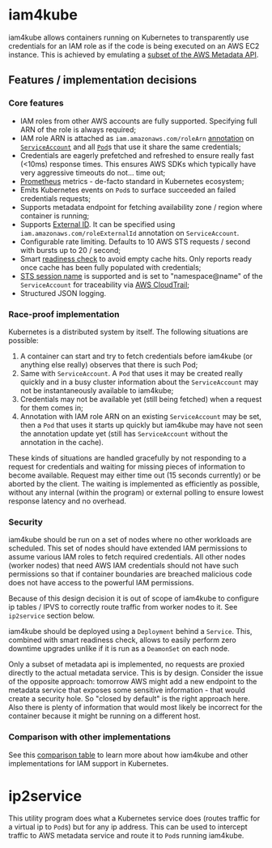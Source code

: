 # iam4kube

iam4kube allows containers running on Kubernetes to transparently use credentials for an IAM role as if the code
is being executed on an AWS EC2 instance. This is achieved by emulating a
[subset of the AWS Metadata API](https://docs.aws.amazon.com/AWSEC2/latest/UserGuide/iam-roles-for-amazon-ec2.html#instance-metadata-security-credentials).

## Features / implementation decisions

### Core features

- IAM roles from other AWS accounts are fully supported. Specifying full ARN of the role is always required;
- IAM role ARN is attached as `iam.amazonaws.com/roleArn`
  [annotation](https://kubernetes.io/docs/concepts/overview/working-with-objects/annotations/) on
  [`ServiceAccount`](https://kubernetes.io/docs/tasks/configure-pod-container/configure-service-account/) and all
  [`Pod`](https://kubernetes.io/docs/concepts/workloads/pods/pod/)s that use it share the same credentials;
- Credentials are eagerly prefetched and refreshed to ensure really fast (<10ms) response times. This ensures AWS SDKs
  which typically have very aggressive timeouts do not... time out;
- [Prometheus](https://prometheus.io/) metrics - de-facto standard in Kubernetes ecosystem;
- Emits Kubernetes events on `Pod`s to surface succeeded an failed credentials requests;
- Supports metadata endpoint for fetching availability zone / region where container is running;
- Supports [External ID](https://docs.aws.amazon.com/IAM/latest/UserGuide/id_roles_create_for-user_externalid.html).
  It can be specified using `iam.amazonaws.com/roleExternalId` annotation on `ServiceAccount`.
- Configurable rate limiting. Defaults to 10 AWS STS requests / second with bursts up to 20 / second;
- Smart [readiness check](https://kubernetes.io/docs/tasks/configure-pod-container/configure-liveness-readiness-probes/#define-readiness-probes)
  to avoid empty cache hits. Only reports ready once cache has been fully populated with credentials;
- [STS session name](https://docs.aws.amazon.com/STS/latest/APIReference/API_AssumeRole.html) is supported and is
  set to "namespace@name" of the `ServiceAccount` for traceability via
  [AWS CloudTrail](https://aws.amazon.com/cloudtrail/);
- Structured JSON logging.

### Race-proof implementation

Kubernetes is a distributed system by itself. The following situations are possible:
1. A container can start and try to fetch credentials before iam4kube (or anything else really)
   observes that there is such Pod;
1. Same with `ServiceAccount`. A `Pod` that uses it may be created really quickly and in a busy cluster information
   about the `ServiceAccount` may not be instantaneously available to iam4kube;
1. Credentials may not be available yet (still being fetched) when a request for them comes in;
1. Annotation with IAM role ARN on an existing `ServiceAccount` may be set, then a `Pod` that uses it starts up quickly
   but iam4kube may have not seen the annotation update yet (still has `ServiceAccount` without the
   annotation in the cache).

These kinds of situations are handled gracefully by not responding to a request for credentials and waiting for
missing pieces of information to become available. Request may either time out (15 seconds currently) or be aborted by
the client. The waiting is implemented as efficiently as possible, without any internal (within the program) or
external polling to ensure lowest response latency and no overhead.

### Security

iam4kube should be run on a set of nodes where no other workloads are scheduled. This set of nodes should
have extended IAM permissions to assume various IAM roles to fetch required credentials. All other nodes (worker nodes)
that need AWS IAM credentials should not have such permissions so that if container boundaries are breached
malicious code does not have access to the powerful IAM permissions.

Because of this design decision it is out of scope of iam4kube to configure ip tables / IPVS to correctly route traffic
from worker nodes to it. See `ip2service` section below.

iam4kube should be deployed using a `Deployment` behind a `Service`. This, combined with smart readiness check, allows
to easily perform zero downtime upgrades unlike if it is run as a `DeamonSet` on each node.

Only a subset of metadata api is implemented, no requests are proxied directly to the actual metadata service.
This is by design. Consider the issue of the opposite approach: tomorrow AWS might add a new endpoint to the metadata
service that exposes some sensitive information - that would create a security hole. So "closed by default" is the
right approach here.
Also there is plenty of information that would most likely be incorrect for the container because it might be
running on a different host.

### Comparison with other implementations

See this [comparison table](https://docs.google.com/document/d/1rn-v2TNH9k4Oz-VuaueP77ANE5p-5Ua89obK2JaArfg/edit)
to learn more about how iam4kube and other implementations for IAM support in Kubernetes.

# ip2service

This utility program does what a Kubernetes service does (routes traffic for a virtual ip to `Pod`s) but for any ip
address. This can be used to intercept traffic to AWS metadata service and route it to `Pod`s running iam4kube.

